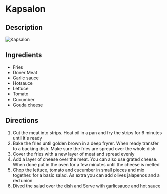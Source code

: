 # Kapsalon

## Description
![Kapsalon](https://www.themealdb.com/images/media/meals/sxysrt1468240488.jpg "Kapsalon")

## Ingredients
- Fries
- Doner Meat
- Garlic sauce
- Hotsauce
- Lettuce
- Tomato
- Cucumber
- Gouda cheese

## Directions
1. Cut the meat into strips. Heat oil in a pan and fry the strips for 6 minutes until it's ready
2. Bake the fries until golden brown in a deep fryrer. When ready transfer to a backing dish. Make sure the fries are spread over the whole dish
3. Cover the fries with a new layer of meat and spread evenly
4. Add a layer of cheese over the meat. You can also use grated cheese. When done put in the oven for a few minutes until the cheese is melted
5. Chop the lettuce, tomato and cucumber in small pieces and mix together. for a basic salad. As extra you can add olives jalapenos and a red union
6. Dived the salad over the dish and Serve with garlicsauce and hot sauce
